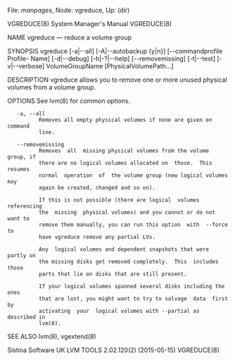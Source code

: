 File: *manpages*,  Node: vgreduce,  Up: (dir)

VGREDUCE(8)                 System Manager's Manual                VGREDUCE(8)



NAME
       vgreduce — reduce a volume group

SYNOPSIS
       vgreduce  [-a|--all] [-A|--autobackup {y|n}] [--commandprofile Profile-
       Name]   [-d|--debug]   [-h|-?|--help]   [--removemissing]   [-t|--test]
       [-v|--verbose] VolumeGroupName [PhysicalVolumePath...]

DESCRIPTION
       vgreduce  allows you to remove one or more unused physical volumes from
       a volume group.

OPTIONS
       See lvm(8) for common options.

       -a, --all
              Removes all empty physical volumes if none are given on  command
              line.

       --removemissing
              Removes  all  missing physical volumes from the volume group, if
              there are no logical volumes allocated on  those.  This  resumes
              normal  operation  of  the volume group (new logical volumes may
              again be created, changed and so on).

              If this is not possible (there are logical  volumes  referencing
              the  missing  physical volumes) and you cannot or do not want to
              remove them manually, you can run this option  with  --force  to
              have vgreduce remove any partial LVs.

              Any  logical volumes and dependent snapshots that were partly on
              the missing disks get removed completely.  This  includes  those
              parts that lie on disks that are still present.

              If your logical volumes spanned several disks including the ones
              that are lost, you might want to try to salvage  data  first  by
              activating  your  logical volumes with --partial as described in
              lvm(8).


SEE ALSO
       lvm(8), vgextend(8)



Sistina Software UK   LVM TOOLS 2.02.120(2) (2015-05-15)           VGREDUCE(8)
